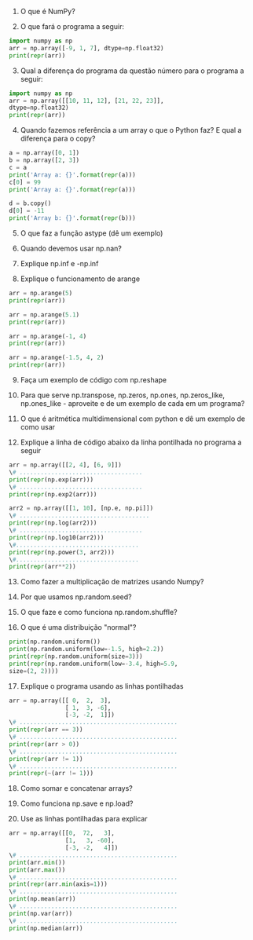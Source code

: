 1. O que é NumPy?

2. O que fará o programa a seguir:

```python
import numpy as np
arr = np.array([-9, 1, 7], dtype=np.float32)
print(repr(arr))
```



3. Qual a diferença do programa da questão número para o programa a seguir:

```python
import numpy as np
arr = np.array([[10, 11, 12], [21, 22, 23]],
dtype=np.float32)
print(repr(arr))
```



4. Quando fazemos referência a um array o que o Python faz? E qual a diferença para o copy?

```python
a = np.array([0, 1])
b = np.array([2, 3])
c = a
print('Array a: {}'.format(repr(a)))
c[0] = 99
print('Array a: {}'.format(repr(a)))

d = b.copy()
d[0] = -11
print('Array b: {}'.format(repr(b)))
```



5. O que faz a função astype (dê um exemplo)

6. Quando devemos usar np.nan?

7. Explique np.inf e -np.inf

8. Explique o funcionamento de arange

```python
arr = np.arange(5)
print(repr(arr))

arr = np.arange(5.1)
print(repr(arr))

arr = np.arange(-1, 4)
print(repr(arr))

arr = np.arange(-1.5, 4, 2)
print(repr(arr))
```



9. Faça um exemplo de código com np.reshape

10. Para que serve np.transpose, np.zeros, np.ones, np.zeros_like, np.ones_like - aproveite e de um exemplo de cada em um programa?

11. O que é aritmética multidimensional com python e dê um exemplo de como usar

12. Explique a linha de código abaixo da linha pontilhada no programa a seguir

```python
arr = np.array([[2, 4], [6, 9]])
\# ...................................
print(repr(np.exp(arr)))
\# ...................................
print(repr(np.exp2(arr)))

arr2 = np.array([[1, 10], [np.e, np.pi]])
\# .....................................
print(repr(np.log(arr2)))
\# ...................................
print(repr(np.log10(arr2)))
\#...................................
print(repr(np.power(3, arr2)))
\#...................................
print(repr(arr**2))
```



13. Como fazer a multiplicação de matrizes usando Numpy?

14. Por que usamos np.random.seed?

15. O que faze e como funciona np.random.shuffle?

16. O que é uma distribuição "normal"?

```python
print(np.random.uniform())
print(np.random.uniform(low=-1.5, high=2.2))
print(repr(np.random.uniform(size=3)))
print(repr(np.random.uniform(low=-3.4, high=5.9,
size=(2, 2))))
```



17. Explique o programa usando as linhas pontilhadas

```python
arr = np.array([[ 0,  2,  3],
				[ 1,  3, -6],
				[-3, -2,  1]])
\# .............................................
print(repr(arr == 3))
\# .............................................
print(repr(arr > 0))
\# .............................................
print(repr(arr != 1))
\# .............................................
print(repr(~(arr != 1)))
```



18. Como somar e concatenar arrays?

19. Como funciona np.save e np.load?

20. Use as linhas pontilhadas para explicar

```python
arr = np.array([[0,  72,   3],
				[1,   3, -60],
				[-3, -2,   4]])
\# .............................................
print(arr.min())
print(arr.max())
\# .............................................
print(repr(arr.min(axis=1)))
\# .............................................
print(np.mean(arr))
\# .............................................
print(np.var(arr))
\# .............................................
print(np.median(arr))
```